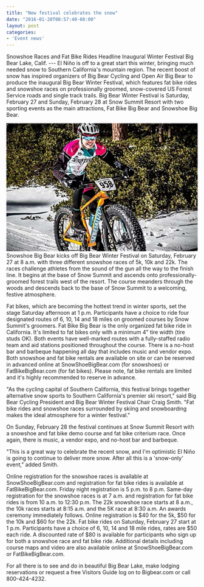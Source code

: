 ```yaml
---
title: "New festival celebrates the snow"
date: "2016-01-20T08:57:40-08:00"
layout: post
categories:
- 'Event news'
---
```


Snowshoe Races and Fat Bike Rides Headline Inaugural Winter Festival
Big Bear Lake, Calif. --- El Niño is off to a great start this winter, bringing much needed snow to Southern California's mountain region. The recent boost of snow has inspired organizers of Big Bear Cycling and Open Air Big Bear to produce the inaugural Big Bear Winter Festival, which features fat bike rides and snowshoe races on professionally groomed, snow-covered US Forest Service roads and single track trails. Big Bear Winter Festival is Saturday, February 27 and Sunday, February 28 at Snow Summit Resort with two sporting events as the main attractions, Fat Bike Big Bear and Snowshoe Big Bear.

![fat bike on snow](/assets/img/2016/fat-bike-on-snow.jpg)
Snowshoe Big Bear kicks off Big Bear Winter Festival on Saturday, February 27 at 8 a.m. with three different snowshoe races of 5k, 10k and 22k. The races challenge athletes from the sound of the gun all the way to the finish line. It begins at the base of Snow Summit and ascends onto professionally- groomed forest trails west of the resort. The course meanders through the woods and descends back to the base of Snow Summit to a welcoming, festive atmosphere.

Fat bikes, which are becoming the hottest trend in winter sports, set the stage Saturday afternoon at 1 p.m. Participants have a choice to ride four designated routes of 6, 10, 14 and 18 miles on groomed courses by Snow Summit's groomers. Fat Bike Big Bear is the only organized fat bike ride in California. It's limited to fat bikes only with a minimum 4" tire width (tire studs OK). Both events have well-marked routes with a fully-staffed radio team and aid stations positioned throughout the course. There is a no-host bar and barbeque happening all day that includes music and vendor expo. Both snowshoe and fat bike rentals are available on site or can be reserved in advanced online at SnowShoeBigBear.com (for snowshoes) or FatBikeBigBear.com (for fat bikes). Please note, fat bike rentals are limited and it's highly recommended to reserve in advance.

"As the cycling capital of Southern California, this festival brings together alternative snow sports to Southern California's premier ski resort," said Big Bear Cycling President and Big Bear Winter Festival Chair Craig Smith. "Fat bike rides and snowshoe races surrounded by skiing and snowboarding makes the ideal atmosphere for a winter festival."

On Sunday, February 28 the festival continues at Snow Summit Resort with a snowshoe and fat bike demo course and fat bike criterium race. Once again, there is music, a vendor expo, and no-host bar and barbeque.

"This is a great way to celebrate the recent snow, and I'm optimistic El Niño is going to continue to deliver more snow. After all this is a 'snow-only' event," added Smith.

Online registration for the snowshoe races is available at SnowShoeBigBear.com and registration for fat bike rides is available at FatBikeBigBear.com. Friday night registration is 5 p.m. to 8 p.m. Same-day registration for the snowshoe races is at 7 a.m. and registration for fat bike rides is from 10 a.m. to 12:30 p.m. The 22k snowshoe race starts at 8 a.m., the 10k races starts at 8:15 a.m. and the 5K race at 8:30 a.m. An awards ceremony immediately follows. Online registration is $40 for the 5k, $50 for the 10k and $60 for the 22k. Fat bike rides on Saturday, February 27 start at 1 p.m. Participants have a choice of 6, 10, 14 and 18 mile rides, rates are $50 each ride. A discounted rate of $80 is available for participants who sign up for both a snowshoe race and fat bike ride. Additional details including course maps and video are also available online at SnowShoeBigBear.com or FatBikeBigBear.com.

For all there is to see and do in beautiful Big Bear Lake, make lodging reservations or request a free Visitors Guide log on to Bigbear.com or call 800-424-4232.